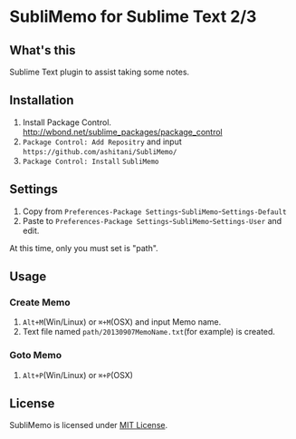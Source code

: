 # SubliMemo for Sublime Text 2/3

## What's this

Sublime Text plugin to assist taking some notes.

## Installation

1. Install Package Control. http://wbond.net/sublime_packages/package_control
2. `Package Control: Add Repositry` and input `https://github.com/ashitani/SubliMemo/`
3. `Package Control: Install` `SubliMemo`

## Settings

1. Copy from `Preferences-Package Settings`-`SubliMemo`-`Settings-Default`
2. Paste to `Preferences-Package Settings`-`SubliMemo`-`Settings-User` and edit.

At this time, only you must set is "path".

## Usage

### Create Memo

1. `Alt+M`(Win/Linux) or `⌘+M`(OSX) and input Memo name.
2. Text file named `path/20130907MemoName.txt`(for example) is created.

### Goto Memo

1. `Alt+P`(Win/Linux) or `⌘+P`(OSX) 

## License

SubliMemo is licensed under [MIT License](http://opensource.org/licenses/mit-license.php).
